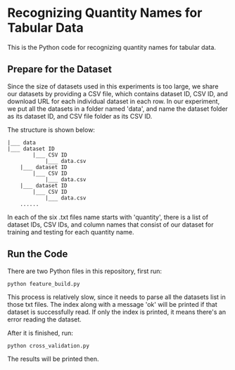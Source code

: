 Recognizing Quantity Names for Tabular Data
==========

This is the Python code for recognizing quantity names for tabular data.

Prepare for the Dataset
------------------------
Since the size of datasets used in this experiments is too large, we share our datasets by providing a CSV file, which contains dataset ID, CSV ID, and download URL for each individual dataset in each row. 
In our experiment, we put all the datasets in a folder named 'data', and name the dataset folder as its dataset ID, and CSV file folder as its CSV ID. 

The structure is shown below:

	|___ data
	|___ dataset ID
    		|___ CSV ID
        		|___ data.csv
        |___ dataset ID
    		|___ CSV ID
        		|___ data.csv
        |___ dataset ID
    		|___ CSV ID
        		|___ data.csv
        ......
                
In each of the six .txt files name starts with 'quantity', there is a list of dataset IDs, CSV IDs, and column names that consist of our dataset for training and testing for each quantity name.

Run the Code
------------------------
There are two Python files in this repository, first run:

	python feature_build.py
This process is relatively slow, since it needs to parse all the datasets list in those txt files.
The index along with a message 'ok' will be printed if that dataset is successfully read. If only the index is printed, it means there's an error reading the dataset.

After it is finished, run:

	python cross_validation.py
The results will be printed then.